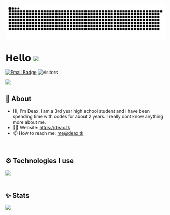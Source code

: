 <br />

<div align="center">
  <a href="https://github.com/DeaxTV/">
  <img  src="https://github.com/DeaxTV/DeaxTV/blob/output/github-contribution-grid-snake-dark.svg"
       alt="snake" /></a>
</div>

# 𝗛𝗲𝗹𝗹𝗼 <img src="https://user-images.githubusercontent.com/5679180/79618120-0daffb80-80be-11ea-819e-d2b0fa904d07.gif" width="27"> 

[![Email Badge](https://img.shields.io/badge/-Email-c14438?style=flat-square&logo=Gmail&logoColor=white&link=mailto:me@deax.tk)](me@deax.tk)
![visitors](https://visitor-badge.laobi.icu/badge?page_id=DeaxTV)

<img width="45%" align="bottom-right" src="https://github-readme-streak-stats.herokuapp.com/?user=DeaxTV&theme=black-ice&hide_border=true&stroke=0000&background=0D1117">

<div align="left" width="100%">
   
## 🧐 About

- Hi, I'm Deax. I am a 3rd year high school student and I have been spending time with codes for about 2 years. I really dont know anything more about me.
- 👨‍💻 Website: https://deax.tk
- 📫 How to reach me: me@deax.tk
  
<br />
   
## ⚙️ Technologies I use
   
<img src="https://skillicons.dev/icons?i=nextjs,html,css,javascript,typescript,php,tailwindcss,nestjs,mongodb,heroku,github,alpinejs,arduino,bootstrap,java,git,go,ps,sqlite,mysql,nodejs,prisma,sass,webpack,react,express&theme=dark" />
</div>

<br />

## ✨ Stats

<div align="center" width="100%">
   <img align="left" width="45%" src="https://github-readme-stats.vercel.app/api?username=DeaxTV&show_icons=true&count_private=true&theme=react&hide_border=true&bg_color=0D1117"></div>
</div>
<br />
<br />
